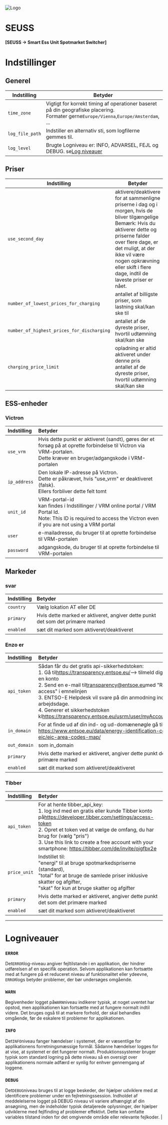 ![Logo](views/static/images/logo-seuss.png?raw=true "SEUSS")

# SEUSS

#### [SEUSS -> Smart Ess Unit Spotmarket Switcher]

# Indstillinger

## Generel

| Indstilling     | Betyder                                                                                                                                   |
| --------------- | ----------------------------------------------------------------------------------------------------------------------------------------- |
| `time_zone`     | Vigtigt for korrekt timing af operationer baseret på din geografiske placering.<br/>Formater gerne`Europe/Vienna`,`Europe/Amsterdam`, ... |
| `log_file_path` | Indstiller en alternativ sti, som logfilerne gemmes til.                                                                                  |
| `log_level`     | Brugte Logniveau er: INFO, ADVARSEL, FEJL og DEBUG. se[Log niveauer](#loglevels)                                                          |

## Priser

| Indstilling                                | Betyder                                                                                                                                                                                                                                                                                 |
| ------------------------------------------ | --------------------------------------------------------------------------------------------------------------------------------------------------------------------------------------------------------------------------------------------------------------------------------------- |
| `use_second_day`                           | aktivere/deaktivere for at sammenligne priserne i dag og i morgen, hvis de bliver tilgængelige<br/>Bemærk: Hvis du aktiverer dette og priserne falder over flere dage, er det muligt, at der ikke vil være nogen opkrævning eller skift i flere dage, indtil de laveste priser er nået. |
| `number_of_lowest_prices_for_charging`     | antallet af billigste priser, som lastning skal/kan ske til                                                                                                                                                                                                                             |
| `number_of_highest_prices_for_discharging` | antallet af de dyreste priser, hvortil udtømning skal/kan ske                                                                                                                                                                                                                           |
| `charging_price_limit`                     | opladning er altid aktiveret under denne pris<br/>antallet af de dyreste priser, hvortil udtømning skal/kan ske                                                                                                                                                                         |

## ESS-enheder

### Victron

| Indstilling  | Betyder                                                                                                                                                                      |
| :----------- | :--------------------------------------------------------------------------------------------------------------------------------------------------------------------------- |
| `use_vrm`    | Hvis dette punkt er aktiveret (sandt), gøres der et forsøg på at oprette forbindelse til Victron via VRM-portalen.<br/>Dette kræver en bruger/adgangskode i VRM-portalen     |
| `ip_address` | Den lokale IP-adresse på Victron.<br/>Dette er påkrævet, hvis "use_vrm" er deaktiveret (falsk).<br/>Ellers forbliver dette felt tomt                                         |
| `unit_id`    | VRM-portal-id<br/>kan findes i Indstillinger / VRM online portal / VRM Portal Id.<br/>Note: This ID is required to access the Victron even if you are not using a VRM portal |
| `user`       | e-mailadresse, du bruger til at oprette forbindelse til VRM-portalen                                                                                                         |
| `password`   | adgangskode, du bruger til at oprette forbindelse til VRM-portalen                                                                                                           |

## Markeder

### svar

| Indstilling | Betyder                                                                        |
| :---------- | :----------------------------------------------------------------------------- |
| `country`   | Vælg lokation AT eller DE                                                      |
| `primary`   | Hvis dette marked er aktiveret, angiver dette punkt det som det primære marked |
| `enabled`   | sæt dit marked som aktiveret/deaktiveret                                       |

### Enzo er

| Indstilling  | Betyder                                                                                                                                                                                                                                                                                                                                                                                                                         |
| :----------- | :------------------------------------------------------------------------------------------------------------------------------------------------------------------------------------------------------------------------------------------------------------------------------------------------------------------------------------------------------------------------------------------------------------------------------ |
| `api_token`  | Sådan får du det gratis api-sikkerhedstoken:<br/>1. Gå til<https://transparency.entsoe.eu/>--> tilmeld dig og opret en konto<br/>2. Send en e-mail til[transparency@entsoe.eu](mailto:transparency@entsoe.eu)med "Restful API access" i emnelinjen<br/>3. ENTSO-E Helpdesk vil svare på din anmodning inden for 3 arbejdsdage.<br/>4. Generer et sikkerhedstoken kl<https://transparency.entsoe.eu/usrm/user/myAccountSettings> |
| `in_domain`  | For at finde ud af din ind- og ud-domænenøgle gå til:<br/><https://www.entsoe.eu/data/energy-identification-codes-eic/eic-area-codes-map/>                                                                                                                                                                                                                                                                                      |
| `out_domain` | som in_domain                                                                                                                                                                                                                                                                                                                                                                                                                   |
| `primary`    | Hvis dette marked er aktiveret, angiver dette punkt det som det primære marked                                                                                                                                                                                                                                                                                                                                                  |
| `enabled`    | sæt dit marked som aktiveret/deaktiveret                                                                                                                                                                                                                                                                                                                                                                                        |

### Tibber

| Indstilling  | Betyder                                                                                                                                                                                                                                                                                                                           |
| :----------- | :-------------------------------------------------------------------------------------------------------------------------------------------------------------------------------------------------------------------------------------------------------------------------------------------------------------------------------- |
| `api_token`  | For at hente tibber_api_key:<br/>1. log ind med en gratis eller kunde Tibber konto på<https://developer.tibber.com/settings/access-token><br/>2. Opret et token ved at vælge de omfang, du har brug for (vælg "pris")<br/>3. Use this link to create a free account with your smartphone: <https://tibber.com/de/invite/ojgfbx2e> |
| `price_unit` | Indstillet til:<br/>"energi" til at bruge spotmarkedspriserne (standard),<br/>"total" for at bruge de samlede priser inklusive skatter og afgifter,<br/>"skat" for kun at bruge skatter og afgifter                                                                                                                               |
| `primary`    | Hvis dette marked er aktiveret, angiver dette punkt det som det primære marked                                                                                                                                                                                                                                                    |
| `enabled`    | sæt dit marked som aktiveret/deaktiveret                                                                                                                                                                                                                                                                                          |

* * *

# Logniveauer

### `ERROR`

Det`ERROR`log-niveau angiver fejltilstande i en applikation, der hindrer udførelsen af ​​en specifik operation. Selvom applikationen kan fortsætte med at fungere på et reduceret niveau af funktionalitet eller ydeevne,<br/>`ERROR`logs betyder problemer, der bør undersøges omgående.

### `WARN`

Begivenheder logget på`WARN`niveau indikerer typisk, at noget uventet har
opstod, men applikationen kan fortsætte med at fungere normalt indtil videre.
Det bruges også til at markere forhold, der skal behandles omgående, før de
eskalere til problemer for applikationen.

### `INFO`

Det`INFO`niveau fanger hændelser i systemet, der er væsentlige for
applikationens forretningsmæssige formål. Sådanne hændelser logges for at vise, at systemet er det
fungerer normalt. Produktionssystemer bruger typisk som standard logning på dette niveau
så en oversigt over applikationens normale adfærd er synlig for enhver
 gennemgang af loggene.

### `DEBUG`

Det`DEBUG`niveau bruges til at logge beskeder, der hjælper udviklere med at identificere
problemer under en fejlretningssession. Indholdet af meddelelserne logget på DEBUG
niveau vil variere afhængigt af din ansøgning, men de indeholder typisk
detaljerede oplysninger, der hjælper udviklerne med fejlfinding af problemer
effektivt. Dette kan omfatte variables tilstand inden for det omgivende område eller
relevante fejlkoder. |
